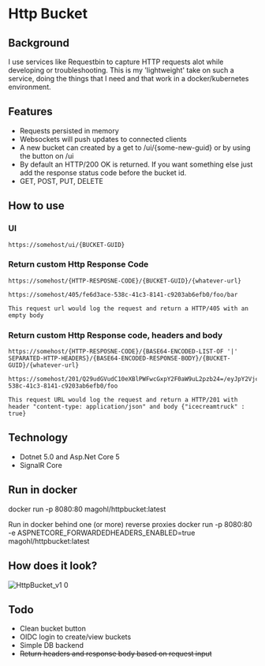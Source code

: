 # Http Bucket

## Background
I use services like Requestbin to capture HTTP requests alot while developing or troubleshooting. This is my 'lightweight' take on such a service, doing the things that I need and that work in a docker/kubernetes environment.

## Features
* Requests persisted in memory
* Websockets will push updates to connected clients
* A new bucket can created by a get to /ui/{some-new-guid} or by using the button on /ui
* By default an HTTP/200 OK is returned. If you want something else just add the response status code before the bucket id.
* GET, POST, PUT, DELETE

## How to use

### UI
```
https://somehost/ui/{BUCKET-GUID}
```

### Return custom Http Response Code
```
https://somehost/{HTTP-RESPOSNE-CODE}/{BUCKET-GUID}/{whatever-url}
```
```
https://somehost/405/fe6d3ace-538c-41c3-8141-c9203ab6efb0/foo/bar

This request url would log the request and return a HTTP/405 with an empty body
```

### Return custom Http Response code, headers and body
```
https://somehost/{HTTP-RESPOSNE-CODE}/{BASE64-ENCODED-LIST-OF '|' SEPARATED-HTTP-HEADERS}/{BASE64-ENCODED-RESPONSE-BODY}/{BUCKET-GUID}/{whatever-url}
```
```
https://somehost/201/Q29udGVudC10eXBlPWFwcGxpY2F0aW9uL2pzb24=/eyJpY2VjcmVhbXRydWNrIiA6IHRydWV9/fe6d3ace-538c-41c3-8141-c9203ab6efb0/foo

This request URL would log the request and return a HTTP/201 with header "content-type: application/json" and body {"icecreamtruck" : true}
```



## Technology
* Dotnet 5.0 and Asp.Net Core 5
* SignalR Core

## Run in docker
docker run -p 8080:80 magohl/httpbucket:latest

Run in docker behind one (or more) reverse proxies
docker run -p 8080:80 -e ASPNETCORE_FORWARDEDHEADERS_ENABLED=true magohl/httpbucket:latest

## How does it look?
![HttpBucket_v1 0](https://user-images.githubusercontent.com/1846780/78944514-5c5a0600-7abe-11ea-8ebe-6a7cfd73ed7f.gif)

## Todo
- Clean bucket button
- OIDC login to create/view buckets
- Simple DB backend
- ~~Return headers and response body based on request input~~
